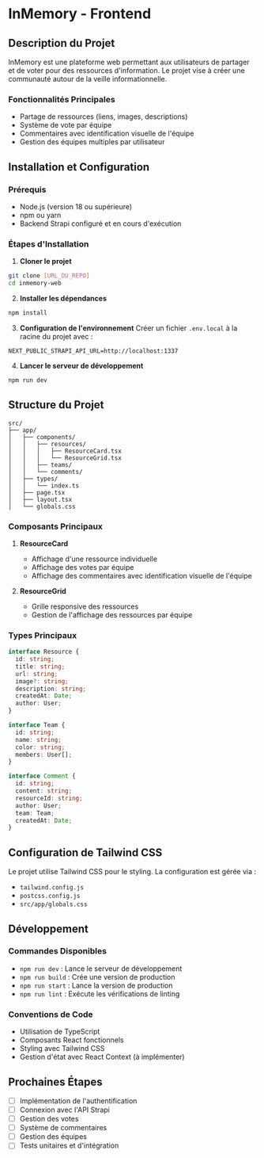# InMemory - Frontend

## Description du Projet
InMemory est une plateforme web permettant aux utilisateurs de partager et de voter pour des ressources d'information. Le projet vise à créer une communauté autour de la veille informationnelle.

### Fonctionnalités Principales
- Partage de ressources (liens, images, descriptions)
- Système de vote par équipe
- Commentaires avec identification visuelle de l'équipe
- Gestion des équipes multiples par utilisateur

## Installation et Configuration

### Prérequis
- Node.js (version 18 ou supérieure)
- npm ou yarn
- Backend Strapi configuré et en cours d'exécution

### Étapes d'Installation

1. **Cloner le projet**
```bash
git clone [URL_DU_REPO]
cd inmemory-web
```

2. **Installer les dépendances**
```bash
npm install
```

3. **Configuration de l'environnement**
Créer un fichier `.env.local` à la racine du projet avec :
```
NEXT_PUBLIC_STRAPI_API_URL=http://localhost:1337
```

4. **Lancer le serveur de développement**
```bash
npm run dev
```

## Structure du Projet

```
src/
├── app/
│   ├── components/
│   │   ├── resources/
│   │   │   ├── ResourceCard.tsx
│   │   │   └── ResourceGrid.tsx
│   │   ├── teams/
│   │   └── comments/
│   ├── types/
│   │   └── index.ts
│   ├── page.tsx
│   ├── layout.tsx
│   └── globals.css
```

### Composants Principaux

1. **ResourceCard**
   - Affichage d'une ressource individuelle
   - Affichage des votes par équipe
   - Affichage des commentaires avec identification visuelle de l'équipe

2. **ResourceGrid**
   - Grille responsive des ressources
   - Gestion de l'affichage des ressources par équipe

### Types Principaux

```typescript
interface Resource {
  id: string;
  title: string;
  url: string;
  image?: string;
  description: string;
  createdAt: Date;
  author: User;
}

interface Team {
  id: string;
  name: string;
  color: string;
  members: User[];
}

interface Comment {
  id: string;
  content: string;
  resourceId: string;
  author: User;
  team: Team;
  createdAt: Date;
}
```

## Configuration de Tailwind CSS

Le projet utilise Tailwind CSS pour le styling. La configuration est gérée via :
- `tailwind.config.js`
- `postcss.config.js`
- `src/app/globals.css`

## Développement

### Commandes Disponibles
- `npm run dev` : Lance le serveur de développement
- `npm run build` : Crée une version de production
- `npm run start` : Lance la version de production
- `npm run lint` : Exécute les vérifications de linting

### Conventions de Code
- Utilisation de TypeScript
- Composants React fonctionnels
- Styling avec Tailwind CSS
- Gestion d'état avec React Context (à implémenter)

## Prochaines Étapes
- [ ] Implémentation de l'authentification
- [ ] Connexion avec l'API Strapi
- [ ] Gestion des votes
- [ ] Système de commentaires
- [ ] Gestion des équipes
- [ ] Tests unitaires et d'intégration
